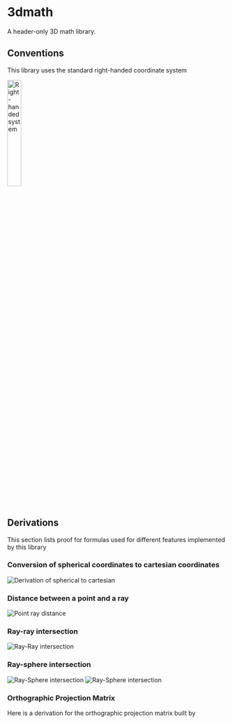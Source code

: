 # 3dmath

A header-only 3D math library. 

## Conventions
This library uses the standard right-handed coordinate system 

<img alt="Right-handed system" src="https://github.com/mdh81/3dmath/blob/master/Right_handed_system.jpg?raw=true" width="25%" height="25%" class="center">

## Derivations

This section lists proof for formulas used for different features implemented by this library 

### Conversion of spherical coordinates to cartesian coordinates

![Derivation of spherical to cartesian](derivations/Spherical_to_Cartesian.jpg)

### Distance between a point and a ray
![Point ray distance](derivations/PointDistanceToRay.jpg)

### Ray-ray intersection
![Ray-Ray intersection](derivations/RayRayIntersection.jpg)

### Ray-sphere intersection

![Ray-Sphere intersection](derivations/RaySphereIntersection_1.jpg)
![Ray-Sphere intersection](derivations/RaySphereIntersection_2.jpg)


### Orthographic Projection Matrix

Here is a derivation for the orthographic projection matrix built by <insert link to class here>


